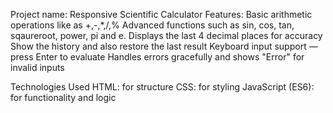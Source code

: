 Project name: Responsive Scientific Calculator
Features:
Basic arithmetic operations like as +,-,*,/,%
Advanced functions such as sin, cos, tan, sqaureroot, power, pi and e.
Displays the last 4 decimal places for accuracy
Show the history and also restore the last result
Keyboard input support — press Enter to evaluate
Handles errors gracefully and shows "Error" for invalid inputs

Technologies Used
HTML: for structure
CSS: for styling
JavaScript (ES6): for functionality and logic
